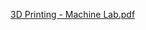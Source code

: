 
[3D Printing - Machine Lab.pdf](https://github.com/FatemaAlhameli/MachineLab/files/15146227/3D.Printing.-.Machine.Lab.pdf)
